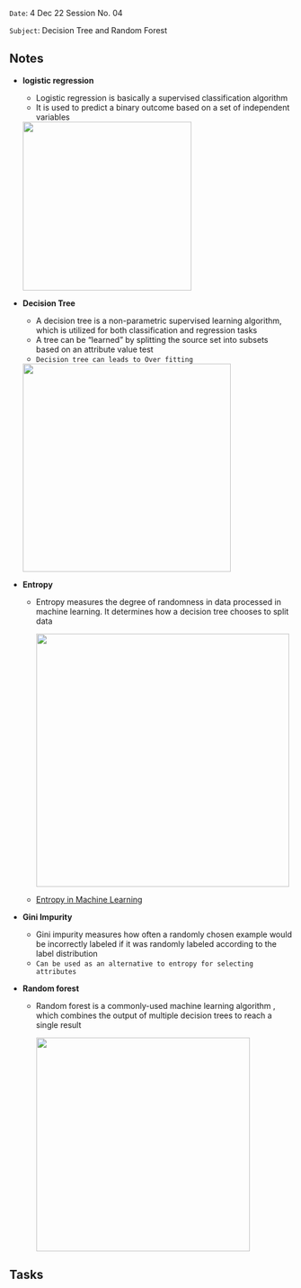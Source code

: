 `Date`: 4 Dec 22 Session No. 04

`Subject`: Decision Tree and Random Forest

## Notes
- **logistic regression**
  - Logistic regression is basically a supervised classification algorithm
  - It is used to predict a binary outcome based on a set of independent variables
  
   <img src="https://miro.medium.com/max/2312/1*iKo3KI4kqkZ47W7pmmH4cw.png" width="300">
   
- **Decision Tree**
  - A decision tree is a non-parametric supervised learning algorithm, which is utilized for both classification and regression tasks
  - A tree can be “learned” by splitting the source set into subsets based on an attribute value test
  - `Decision tree can leads to Over fitting`
  
  <img src="https://static.javatpoint.com/tutorial/machine-learning/images/decision-tree-classification-algorithm.png" width="370">
     
- **Entropy**
  - Entropy measures the degree of randomness in data processed in machine learning. It determines how a decision tree chooses to split data
  
      <img src="https://static.javatpoint.com/tutorial/machine-learning/images/entropy-in-machine-learning3.png" width="450">

  - [Entropy in Machine Learning](https://www.javatpoint.com/entropy-in-machine-learning#:~:text=Entropy%20is%20defined%20as%20the%20randomness%20or%20measuring,measures%20the%20unpredictability%20or%20impurity%20in%20the%20system.)    
  
- **Gini Impurity**
  - Gini impurity measures how often a randomly chosen example would be incorrectly labeled if it was randomly labeled according to the label distribution
  - `Can be used as an alternative to entropy for selecting attributes`
  
- **Random forest**
  - Random forest is a commonly-used machine learning algorithm , which combines the output of multiple decision trees to reach a single result 
  
     <img src="https://res.cloudinary.com/springboard-images/image/upload/q_auto,f_auto,fl_lossy/wordpress-india/2020/07/Screenshot-2020-07-03-at-5.14.59-PM.png" width="380">
     
## Tasks


  
      


  
  
  
  
